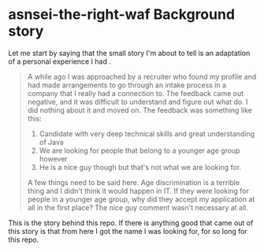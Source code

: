 # asnsei-the-right-waf Background story

Let me start by saying that the small story I'm about to tell is an adaptation of a personal experience I had .

>A while ago I was approached by a recruiter who found my profile and had made arrangements to go through an intake process in a company that I really had a connection to.
>The feedback came out negative, and it was difficult to understand and figure out what do. I did nothing about it and moved on. The feedback was something like this:
>
> 1. Candidate with very deep technical skills and great understanding of Java
> 2. We are looking for people that belong to a younger age group however
> 3. He is a nice guy though but that's not what we are looking for.
> 
> A few things need to be said here. Age discrimination is a terrible thing and I didn't think it would happen in IT.  If they were looking for people in a younger age group, why did they accept my application at all in the first place? The nice guy comment wasn't necessary at all.

This is the story behind this repo. If there is anything good that came out of this story is that from here I got the name I was looking for, for so long for this repo.

